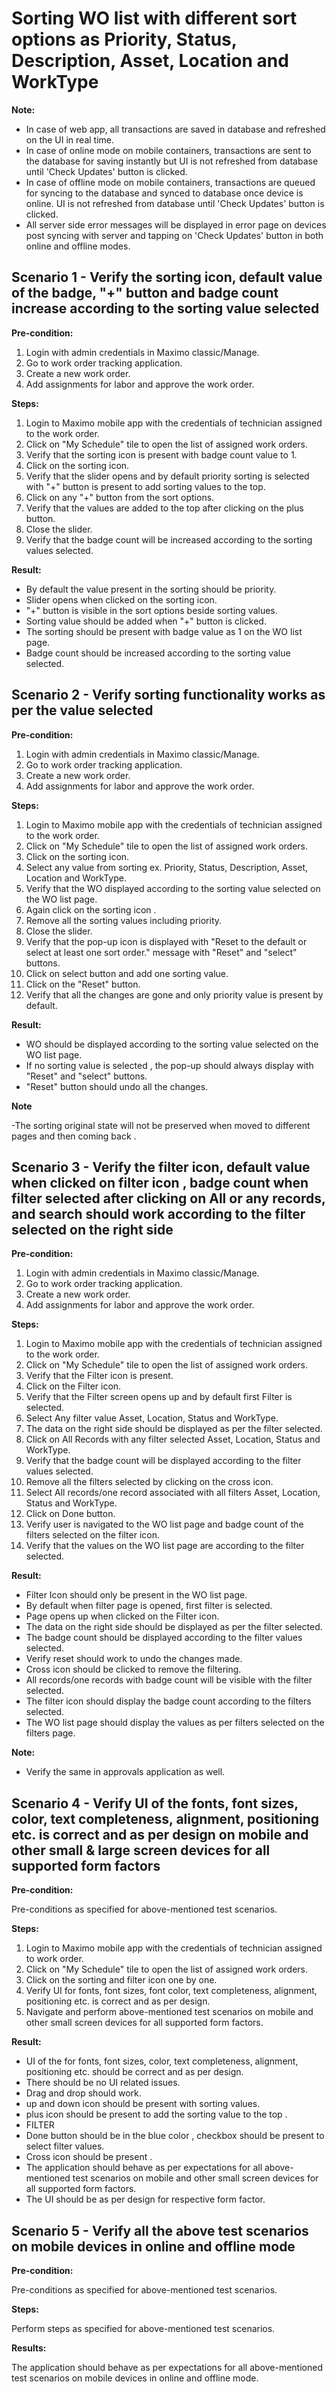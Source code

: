 # Sorting WO list with different sort options as Priority, Status, Description, Asset, Location and WorkType

**Note:**

- In case of web app, all transactions are saved in database and refreshed on the UI in real time.
- In case of online mode on mobile containers, transactions are sent to the database for saving instantly but UI is not refreshed from database until 'Check Updates' button is clicked.
- In case of offline mode on mobile containers, transactions are queued for syncing to the database and synced to database once device is online. UI is not refreshed from database until 'Check Updates' button is clicked.
- All server side error messages will be displayed in error page on devices post syncing with server and tapping on 'Check Updates' button in both online and offline modes.

## Scenario 1 - Verify the sorting icon, default value of the badge, "+" button and badge count increase according to the sorting value selected

**Pre-condition:**

1. Login with admin credentials in Maximo classic/Manage.
2. Go to work order tracking application.
3. Create a new work order.
4. Add assignments for labor and approve the work order.

**Steps:**

1. Login to Maximo mobile app with the credentials of technician assigned to the work order.
2. Click on "My Schedule" tile to open the list of assigned work orders.
3. Verify that the sorting icon is present with badge count value to 1.
4. Click on the sorting icon.
5. Verify that the slider opens and by default priority sorting is selected with "+" button is present to add sorting values to the top.
6. Click on  any "+" button from the sort options.
7. Verify that the values are added to the top after clicking on the plus button.
8. Close the slider.
9. Verify that the badge count will be increased according to the sorting values selected.


**Result:**

- By default the value present in the sorting should be priority.
- Slider opens when clicked on the sorting icon.
- "+" button is visible in the sort options beside sorting values.
- Sorting value should be added when "+" button is clicked.
- The sorting should be present with badge value as 1 on the WO list page.
- Badge count should be increased according to the sorting value selected.

## Scenario 2 - Verify sorting functionality works as per the value selected 

**Pre-condition:**

1. Login with admin credentials in Maximo classic/Manage.
2. Go to work order tracking application.
3. Create a new work order.
4. Add assignments for labor and approve the work order.

**Steps:**

1. Login to Maximo mobile app with the credentials of technician assigned to the work order.
2. Click on "My Schedule" tile to open the list of assigned work orders.
3. Click on the sorting icon.
4. Select any value from sorting ex. Priority, Status, Description, Asset, Location and WorkType.
5. Verify that the WO displayed according to the sorting value selected on the WO list page.
6. Again click on the sorting icon .
7. Remove all the sorting values including priority.
8. Close the slider.
9. Verify that the pop-up icon is displayed with "Reset to the default or select at least one sort order." message with "Reset" and "select" buttons.
10. Click on select button and add one sorting value.
11. Click on the "Reset" button.
12. Verify that all the changes are gone and only priority value is present by default.

**Result:**

- WO should be displayed according to the sorting value selected on the WO list page.
- If no sorting value is selected , the pop-up should always display with "Reset" and "select" buttons.
- "Reset" button should undo all the changes.

**Note**

-The sorting original state will not be preserved when moved to different pages and then coming back .

## Scenario 3 - Verify the filter icon, default value when clicked on filter icon ,  badge count when filter selected after clicking on All or any records, and search should work according to the filter selected on the right side

**Pre-condition:**

1. Login with admin credentials in Maximo classic/Manage.
2. Go to work order tracking application.
3. Create a new work order.
4. Add assignments for labor and approve the work order.

**Steps:**

1. Login to Maximo mobile app with the credentials of technician assigned to the work order.
2. Click on "My Schedule" tile to open the list of assigned work orders.
3. Verify that the Filter icon is present.
4. Click on the Filter icon.
5. Verify that the Filter screen opens up and by default first Filter is selected.
6. Select Any filter value Asset, Location, Status and WorkType.
7. The data on the right side should be displayed as per the filter selected.
8. Click on All Records with any filter selected Asset, Location, Status and WorkType.
9. Verify that the badge count will be displayed according to the filter values selected. 
10. Remove all the filters selected by clicking on the cross icon.
11. Select All records/one record associated with all filters Asset, Location, Status and WorkType.
12. Click on Done button.
13. Verify user is navigated to the WO list page and badge count of the filters selected on the filter icon.
14. Verify that the values on the WO list page are according to the filter selected.

**Result:**

- Filter Icon should only be present in the WO list page.
- By default when filter page is opened, first filter is selected.
- Page opens up when clicked on the Filter icon.
- The data on the right side should be displayed as per the filter selected.
- The badge count should be displayed according to the filter values selected.
- Verify reset should work to undo the changes made.
- Cross icon should be clicked to remove the filtering.
- All records/one records with badge count will be visible with the filter selected.
- The filter icon should display the badge count according to the filters selected.
- The WO list page should display the values as per filters selected on the filters page.

**Note:**

- Verify the same in approvals application as well.

## Scenario 4 - Verify UI of the fonts, font sizes, color, text completeness, alignment, positioning etc. is correct and as per design on mobile and other small & large screen devices for all supported form factors

**Pre-condition:**

Pre-conditions as specified for above-mentioned test scenarios.

**Steps:**

1. Login to Maximo mobile app with the credentials of technician assigned to work order.
2. Click on "My Schedule" tile to open the list of assigned work orders.
3. Click on the sorting and filter icon one by one.
4. Verify UI for fonts, font sizes, font color, text completeness, alignment, positioning etc. is correct and as per design.
5. Navigate and perform above-mentioned test scenarios on mobile and other small screen devices for all supported form factors.

**Result:**

- UI of the  for fonts, font sizes, color, text completeness, alignment, positioning etc. should be correct and as per design.
- There should be no UI related issues.
- Drag and drop should work.
- up and down icon should be present with sorting values.
- plus icon should be present to add the sorting value to the top .
- FILTER
- Done button should be in the blue color , checkbox should be present to select filter values.
- Cross icon should be present .
- The application should behave as per expectations for all above-mentioned test scenarios on mobile and other small screen devices for all supported form factors.
- The UI should be as per design for respective form factor.

## Scenario 5 - Verify all the above test scenarios on mobile devices in online and offline mode

**Pre-condition:**

Pre-conditions as specified for above-mentioned test scenarios.

**Steps:**

Perform steps as specified for above-mentioned test scenarios.

**Results:**

The application should behave as per expectations for all above-mentioned test scenarios on mobile devices in online and offline mode.